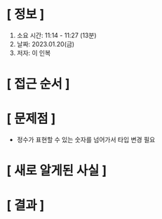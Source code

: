 # **[ 정보 ]**
1. 소요 시간: 11:14 - 11:27 (13분)
2. 날짜: 2023.01.20(금)
3. 저자: 이 인복

# **[ 접근 순서 ]**

# **[ 문제점 ]**
- 정수가 표현할 수 있는 숫자를 넘어가서 타입 변경 필요

# **[ 새로 알게된 사실 ]**

# **[ 결과 ]**




         
